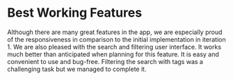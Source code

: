 # Best Working Features

Although there are many great features in the app, we are especially proud of the responsiveness in comparison to the initial implementation in iteration 1. We are also pleased with the search and filtering user interface. It works much better than anticipated when planning for this feature. It is easy and convenient to use and bug-free. Filtering the search with tags was a challenging task but we managed to complete it.